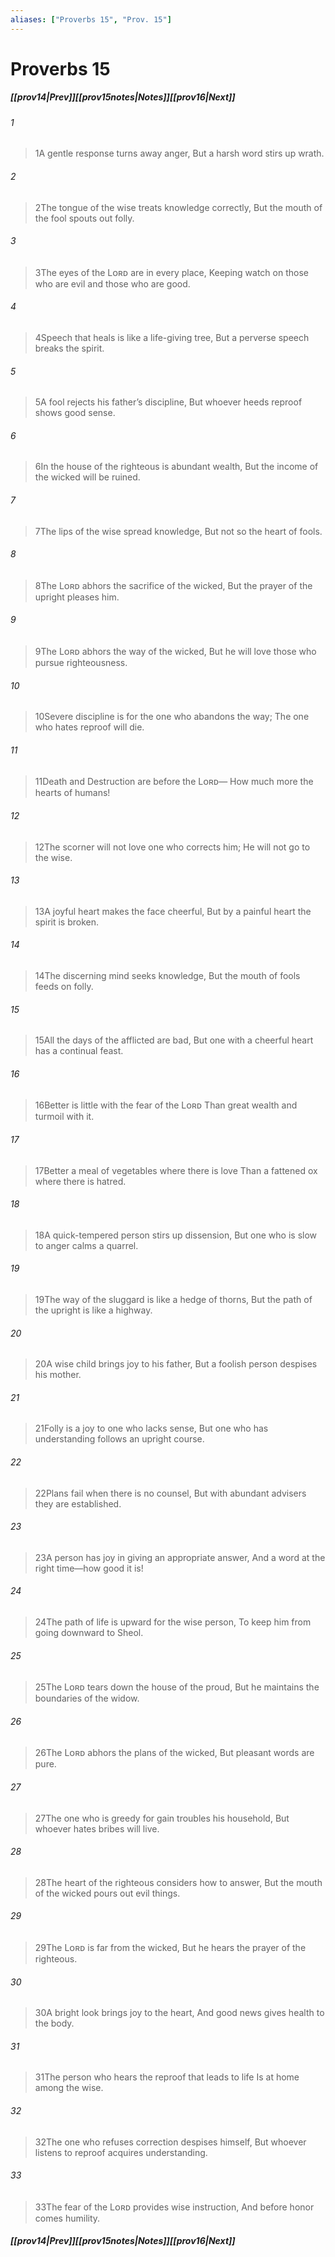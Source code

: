 ```yaml
---
aliases: ["Proverbs 15", "Prov. 15"]
---
```

# Proverbs 15
##### <span class=arrow-left></span>[[prov14|Prev]]<span class=navigation-separator></span>[[prov15notes|Notes]]<span class=navigation-separator></span>[[prov16|Next]]<span class=arrow-right></span>
###### 1
><span class=verse-first-poetry>1</span>A gentle response turns away anger,
>But a harsh word stirs up wrath.
###### 2
><span class=verse-body-poetry>2</span>The tongue of the wise treats knowledge correctly,
>But the mouth of the fool spouts out folly.
###### 3
><span class=verse-body-poetry>3</span>The eyes of the Lᴏʀᴅ are in every place,
>Keeping watch on those who are evil and those who are good.
###### 4
><span class=verse-body-poetry>4</span>Speech that heals is like a life-giving tree,
>But a perverse speech breaks the spirit.
###### 5
><span class=verse-body-poetry>5</span>A fool rejects his father’s discipline,
>But whoever heeds reproof shows good sense.
###### 6
><span class=verse-body-poetry>6</span>In the house of the righteous is abundant wealth,
>But the income of the wicked will be ruined.
###### 7
><span class=verse-body-poetry>7</span>The lips of the wise spread knowledge,
>But not so the heart of fools.
###### 8
><span class=verse-body-poetry>8</span>The Lᴏʀᴅ abhors the sacrifice of the wicked,
>But the prayer of the upright pleases him.
###### 9
><span class=verse-body-poetry>9</span>The Lᴏʀᴅ abhors the way of the wicked,
>But he will love those who pursue righteousness.
###### 10
><span class=verse-body-poetry>10</span>Severe discipline is for the one who abandons the way;
>The one who hates reproof will die.
###### 11
><span class=verse-body-poetry>11</span>Death and Destruction are before the Lᴏʀᴅ—
>How much more the hearts of humans!
###### 12
><span class=verse-body-poetry>12</span>The scorner will not love one who corrects him;
>He will not go to the wise.
###### 13
><span class=verse-body-poetry>13</span>A joyful heart makes the face cheerful,
>But by a painful heart the spirit is broken.
###### 14
><span class=verse-body-poetry>14</span>The discerning mind seeks knowledge,
>But the mouth of fools feeds on folly.
###### 15
><span class=verse-body-poetry>15</span>All the days of the afflicted are bad,
>But one with a cheerful heart has a continual feast.
###### 16
><span class=verse-body-poetry>16</span>Better is little with the fear of the Lᴏʀᴅ
>Than great wealth and turmoil with it.
###### 17
><span class=verse-body-poetry>17</span>Better a meal of vegetables where there is love
>Than a fattened ox where there is hatred.
###### 18
><span class=verse-body-poetry>18</span>A quick-tempered person stirs up dissension,
>But one who is slow to anger calms a quarrel.
###### 19
><span class=verse-body-poetry>19</span>The way of the sluggard is like a hedge of thorns,
>But the path of the upright is like a highway.
###### 20
><span class=verse-body-poetry>20</span>A wise child brings joy to his father,
>But a foolish person despises his mother.
###### 21
><span class=verse-body-poetry>21</span>Folly is a joy to one who lacks sense,
>But one who has understanding follows an upright course.
###### 22
><span class=verse-body-poetry>22</span>Plans fail when there is no counsel,
>But with abundant advisers they are established.
###### 23
><span class=verse-body-poetry>23</span>A person has joy in giving an appropriate answer,
>And a word at the right time—how good it is!
###### 24
><span class=verse-body-poetry>24</span>The path of life is upward for the wise person,
>To keep him from going downward to Sheol.
###### 25
><span class=verse-body-poetry>25</span>The Lᴏʀᴅ tears down the house of the proud,
>But he maintains the boundaries of the widow.
###### 26
><span class=verse-body-poetry>26</span>The Lᴏʀᴅ abhors the plans of the wicked,
>But pleasant words are pure.
###### 27
><span class=verse-body-poetry>27</span>The one who is greedy for gain troubles his household,
>But whoever hates bribes will live.
###### 28
><span class=verse-body-poetry>28</span>The heart of the righteous considers how to answer,
>But the mouth of the wicked pours out evil things.
###### 29
><span class=verse-body-poetry>29</span>The Lᴏʀᴅ is far from the wicked,
>But he hears the prayer of the righteous.
###### 30
><span class=verse-body-poetry>30</span>A bright look brings joy to the heart,
>And good news gives health to the body.
###### 31
><span class=verse-body-poetry>31</span>The person who hears the reproof that leads to life
>Is at home among the wise.
###### 32
><span class=verse-body-poetry>32</span>The one who refuses correction despises himself,
>But whoever listens to reproof acquires understanding.
###### 33
><span class=verse-body-poetry>33</span>The fear of the Lᴏʀᴅ provides wise instruction,
>And before honor comes humility.
##### <span class=arrow-left></span>[[prov14|Prev]]<span class=navigation-separator></span>[[prov15notes|Notes]]<span class=navigation-separator></span>[[prov16|Next]]<span class=arrow-right></span>